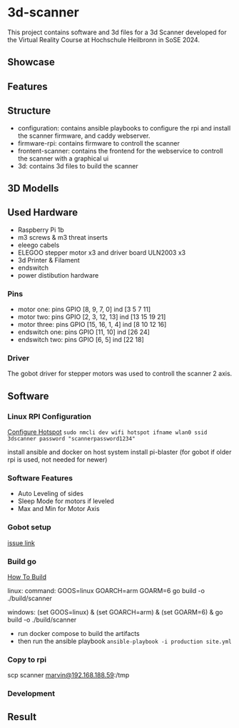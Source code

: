# 3d-scanner
This project contains software and 3d files for a 3d Scanner developed for the Virtual Reality Course at Hochschule Heilbronn in SoSE 2024.
## Showcase
## Features
## Structure
- configuration: contains ansible playbooks to configure the rpi and install the scanner firmware, and caddy webserver.
- firmware-rpi: contains firmware to controll the scanner
- frontent-scanner: contains the frontend for the webservice to controll the scanner with a graphical ui
- 3d: contains 3d files to build the scanner
## 3D Modells
## Used Hardware
- Raspberry Pi 1b
- m3 screws & m3 threat inserts
- eleego cabels
- ELEGOO stepper motor x3 and driver board ULN2003 x3
- 3d Printer & Filament
- endswitch
- power distibution hardware
### Pins
- motor one: pins           GPIO [8, 9, 7, 0]          ind [3 5 7 11]
- motor two: pins           GPIO [2, 3, 12, 13]        ind [13 15 19 21]
- motor three: pins         GPIO [15, 16, 1, 4]        ind [8 10 12 16]
- endswitch one: pins       GPIO [11, 10]              ind [26 24]
- endswitch two: pins       GPIO [6, 5]                ind [22 18]

### Driver
The gobot driver for stepper motors was used to controll the scanner 2 axis.

## Software
### Linux RPI Configuration

[Configure Hotspot](https://www.raspberrypi.com/documentation/computers/configuration.html#enable-hotspot)
`sudo nmcli dev wifi hotspot ifname wlan0 ssid 3dscanner password "scannerpassword1234"`

install ansible and docker on host system
install pi-blaster (for gobot if older rpi is used, not needed for newer) 

### Software Features
- Auto Leveling of sides
- Sleep Mode for motors if leveled
- Max and Min for Motor Axis

### Gobot setup
[issue link](https://github.com/hybridgroup/gobot/issues/691)
### Build go
[How To Build](https://www.digitalocean.com/community/tutorials/building-go-applications-for-different-operating-systems-and-architectures)

linux: 
command: GOOS=linux GOARCH=arm GOARM=6 go build -o ./build/scanner

windows:
(set GOOS=linux) & (set GOARCH=arm) & (set GOARM=6) & go build -o ./build/scanner


- run docker compose to build the artifacts
- then run the ansible playbook `ansible-playbook -i production site.yml`

### Copy to rpi
scp scanner marvin@192.168.188.59:/tmp

### Development
## Result
